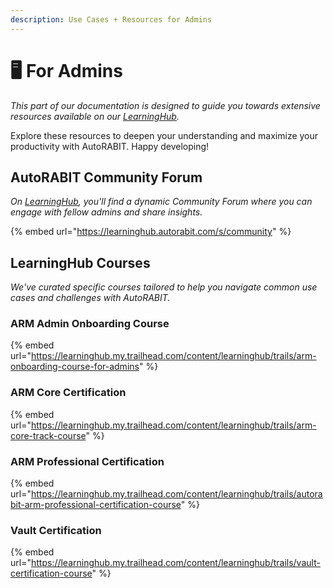```yaml
---
description: Use Cases + Resources for Admins
---
```


# 🖥 For Admins

_This part of our documentation is designed to guide you towards extensive resources available on our_ [_LearningHub_](https://learninghub.autorabit.com/s/)_._

Explore these resources to deepen your understanding and maximize your productivity with AutoRABIT. Happy developing!

## AutoRABIT Community Forum

_On_ [_LearningHub_](https://learninghub.autorabit.com/s/)_, you'll find a dynamic Community Forum where you can engage with fellow admins and share insights._

{% embed url="https://learninghub.autorabit.com/s/community" %}

## LearningHub Courses

_We've curated specific courses tailored to help you navigate common use cases and challenges with AutoRABIT._

### ARM Admin Onboarding Course

{% embed url="https://learninghub.my.trailhead.com/content/learninghub/trails/arm-onboarding-course-for-admins" %}

### ARM Core Certification

{% embed url="https://learninghub.my.trailhead.com/content/learninghub/trails/arm-core-track-course" %}

### ARM Professional Certification

{% embed url="https://learninghub.my.trailhead.com/content/learninghub/trails/autorabit-arm-professional-certification-course" %}

### Vault Certification

{% embed url="https://learninghub.my.trailhead.com/content/learninghub/trails/vault-certification-course" %}
